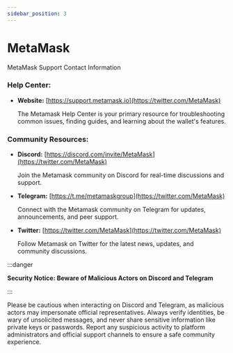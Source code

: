 ```yaml
---
sidebar_position: 3
---
```


# MetaMask

MetaMask Support Contact Information

### **Help Center:**

-   **Website:** [https://support.metamask.io](https://twitter.com/MetaMask)
    
    The Metamask Help Center is your primary resource for troubleshooting common issues, finding guides, and learning about the wallet's features.
    

### **Community Resources:**

-   **Discord:** [https://discord.com/invite/MetaMask](https://twitter.com/MetaMask)
    
    Join the Metamask community on Discord for real-time discussions and support.
    
-   **Telegram:** [https://t.me/metamaskgroup](https://twitter.com/MetaMask)
    
    Connect with the Metamask community on Telegram for updates, announcements, and peer support.
    
-   **Twitter:** [https://twitter.com/MetaMask](https://twitter.com/MetaMask)
    
    Follow Metamask on Twitter for the latest news, updates, and community discussions.
    

:::danger

**Security Notice: Beware of Malicious Actors on Discord and Telegram**

:::

Please be cautious when interacting on Discord and Telegram, as malicious actors may impersonate official representatives. Always verify identities, be wary of unsolicited messages, and never share sensitive information like private keys or passwords. Report any suspicious activity to platform administrators and official support channels to ensure a safe community experience.
